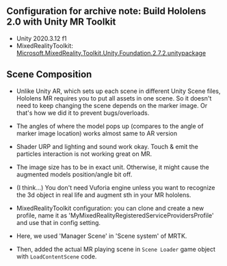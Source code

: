 ## Configuration for archive note: Build Hololens 2.0 with Unity MR Toolkit 
- Unity 2020.3.12 f1
- MixedRealityToolkit: [Microsoft.MixedReality.Toolkit.Unity.Foundation.2.7.2.unitypackage](https://github.com/Microsoft/MixedRealityToolkit-Unity/releases)


## Scene Composition
- Unlike Unity AR, which sets up each scene in different Unity Scene files, Hololens MR requires you to put all assets in one scene. So it doesn't need to keep changing the scene depends on the marker image. Or that's how we did it to prevent bugs/overloads.
- The angles of where the model pops up (compares to the angle of marker image location) works almost same to AR version
- Shader URP and lighting and sound work okay. Touch & emit the particles interaction is not working great on MR. 


- The image size has to be in exact unit. Otherwise, it might cause the augmented models position/angle bit off.


- (I think...) You don't need Vuforia engine unless you want to recognize the 3d object in real life and augment sth in your MR hololens.
- MixedRealityToolkit configuration: you can clone and create a new profile, name it as 'MyMixedRealityRegisteredServiceProvidersProfile' and use that in config setting.


- Here, we used 'Manager Scene' in 'Scene system' of MRTK. 
- Then, added the actual MR playing scene in `Scene Loader` game object with `LoadContentScene` code. 
